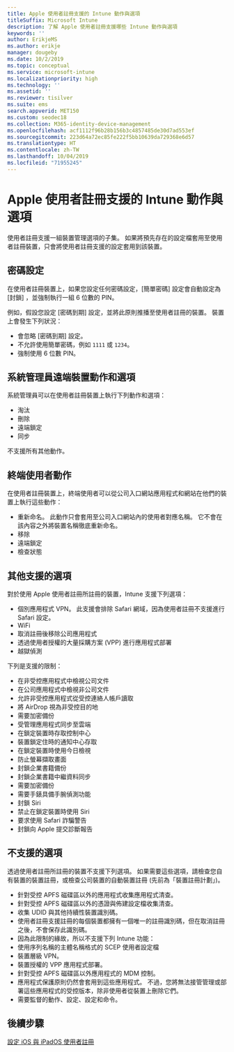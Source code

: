 ```yaml
---
title: Apple 使用者註冊支援的 Intune 動作與選項
titleSuffix: Microsoft Intune
description: 了解 Apple 使用者註冊支援哪些 Intune 動作與選項
keywords: ''
author: ErikjeMS
ms.author: erikje
manager: dougeby
ms.date: 10/2/2019
ms.topic: conceptual
ms.service: microsoft-intune
ms.localizationpriority: high
ms.technology: ''
ms.assetid: ''
ms.reviewer: tisilver
ms.suite: ems
search.appverid: MET150
ms.custom: seodec18
ms.collection: M365-identity-device-management
ms.openlocfilehash: acf1112f96b28b156b3c4857485de30d7ad553ef
ms.sourcegitcommit: 223d64a72ec85fe222f5bb10639da729368e6d57
ms.translationtype: HT
ms.contentlocale: zh-TW
ms.lasthandoff: 10/04/2019
ms.locfileid: "71955245"
---
```

# <a name="intune-actions-and-options-supported-with-apple-user-enrollment"></a>Apple 使用者註冊支援的 Intune 動作與選項

使用者註冊支援一組裝置管理選項的子集。 如果將預先存在的設定檔套用至使用者註冊裝置，只會將使用者註冊支援的設定套用到該裝置。

## <a name="password-settings"></a>密碼設定

在使用者註冊裝置上，如果您設定任何密碼設定，[簡單密碼]  設定會自動設定為 [封鎖]  ，並強制執行一組 6 位數的 PIN。

例如，假設您設定 [密碼到期]  設定，並將此原則推播至使用者註冊的裝置。 裝置上會發生下列狀況：
- 會忽略 [密碼到期]  設定。
- 不允許使用簡單密碼，例如 `1111` 或 `1234`。
- 強制使用 6 位數 PIN。

## <a name="administrator-remote-device-actions-and-options"></a>系統管理員遠端裝置動作和選項
系統管理員可以在使用者註冊裝置上執行下列動作和選項：
- 淘汰
- 刪除
- 遠端鎖定
- 同步

不支援所有其他動作。

## <a name="end-user-actions"></a>終端使用者動作
在使用者註冊裝置上，終端使用者可以從公司入口網站應用程式和網站在他們的裝置上執行這些動作：
- 重新命名。 此動作只會套用至公司入口網站內的使用者對應名稱。 它不會在該內容之外將裝置名稱徹底重新命名。
- 移除
- 遠端鎖定
- 檢查狀態

## <a name="other-supported-options"></a>其他支援的選項

對於使用 Apple 使用者註冊所註冊的裝置，Intune 支援下列選項：
- 個別應用程式 VPN。 此支援會排除 Safari 網域，因為使用者註冊不支援進行 Safari 設定。
- WiFi 
- 取消註冊後移除公司應用程式
- 透過使用者授權的大量採購方案 (VPP) 進行應用程式部署
- 越獄偵測

下列是支援的限制：
- 在非受控應用程式中檢視公司文件
- 在公司應用程式中檢視非公司文件
- 允許非受控應用程式從受控連絡人帳戶讀取
- 將 AirDrop 視為非受控目的地
- 需要加密備份
- 受管理應用程式同步至雲端
- 在鎖定裝置時存取控制中心
- 裝置鎖定住時的通知中心存取
- 在鎖定裝置時使用今日檢視
- 防止螢幕擷取畫面
- 封鎖企業書籍備份
- 封鎖企業書籍中繼資料同步
- 需要加密備份
- 需要手錶具備手腕偵測功能
- 封鎖 Siri
- 禁止在鎖定裝置時使用 Siri
- 要求使用 Safari 詐騙警告
- 封鎖向 Apple 提交診斷報告


## <a name="options-not-supported"></a>不支援的選項
透過使用者註冊所註冊的裝置不支援下列選項。 如果需要這些選項，請檢查您自有裝置的裝置註冊，或檢查公司裝置的自動裝置註冊 (先前為「裝置註冊計劃」)。
- 針對受控 APFS 磁碟區以外的應用程式收集應用程式清查。
- 針對受控 APFS 磁碟區以外的憑證與佈建設定檔收集清查。
- 收集 UDID 與其他持續性裝置識別碼。
- 使用者註冊支援註冊的每個裝置都擁有一個唯一的註冊識別碼，但在取消註冊之後，不會保存此識別碼。
- 因為此限制的緣故，所以不支援下列 Intune 功能：
- 使用序列名稱的主體名稱格式的 SCEP 使用者設定檔
- 裝置層級 VPN。
- 裝置授權的 VPP 應用程式部署。
- 針對受控 APFS 磁碟區以外應用程式的 MDM 控制。
- 應用程式保護原則仍然會套用到這些應用程式。 不過，您將無法接管管理或部署這些應用程式的受控版本，除非使用者從裝置上刪除它們。
- 需要監督的動作、設定、設定和命令。 

## <a name="next-steps"></a>後續步驟

[設定 iOS 與 iPadOS 使用者註冊](ios-user-enrollment.md)